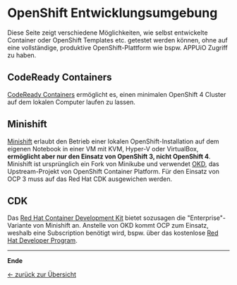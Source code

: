 # OpenShift Entwicklungsumgebung

Diese Seite zeigt verschiedene Möglichkeiten, wie selbst entwickelte Container oder OpenShift Templates etc. getestet werden können, ohne auf eine vollständige, produktive OpenShift-Plattform wie bspw. APPUiO Zugriff zu haben.

## CodeReady Containers

[CodeReady Containers](https://code-ready.github.io/crc/) ermöglicht es, einen minimalen OpenShift 4 Cluster auf dem lokalen Computer laufen zu lassen.

## Minishift

[Minishift](https://www.okd.io/minishift/) erlaubt den Betrieb einer lokalen OpenShift-Installation auf dem eigenen Notebook in einer VM mit KVM, Hyper-V oder VirtualBox, __ermöglicht aber nur den Einsatz von OpenShift 3, nicht OpenShift 4__.
Minishift ist ursprünglich ein Fork von Minikube und verwendet [OKD](https://www.okd.io/), das Upstream-Projekt von OpenShift Container Platform.
Für den Einsatz von OCP 3 muss auf das Red Hat CDK ausgewichen werden.

## CDK

Das [Red Hat Container Development Kit](https://developers.redhat.com/products/cdk/overview) bietet sozusagen die "Enterprise"-Variante von Minishift an.
Anstelle von OKD kommt OCP zum Einsatz, weshalb eine Subscription benötigt wird, bspw. über das kostenlose [Red Hat Developer Program](https://developers.redhat.com/).

---

__Ende__

[← zurück zur Übersicht](../README.md)
